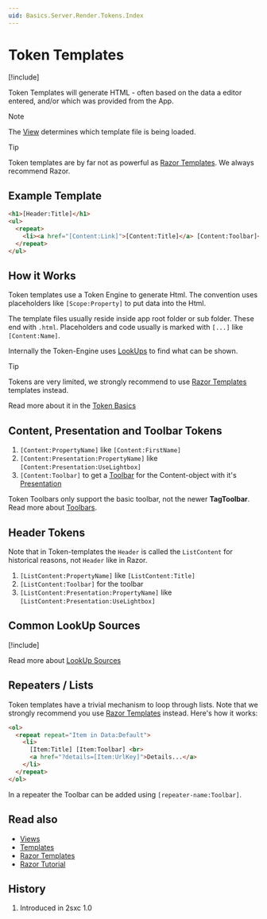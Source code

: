 ```yaml
---
uid: Basics.Server.Render.Tokens.Index
---
```

# Token Templates

[!include[](~/basics/stack/_shared-float-summary.md)]
<style>.context-box-summary .process-razor { visibility: visible; } </style>

Token Templates will generate HTML - often based on the data a editor entered, and/or which was provided from the App.

> [!NOTE]
> The [View](xref:Basics.App.Views.Index) determines which template file is being loaded. 

> [!TIP]
> Token templates are by far not as powerful as [Razor Templates](xref:NetCode.Razor.Index). We always recommend Razor. 

## Example Template

```html
<h1>[Header:Title]</h1>
<ul>
  <repeat>
    <li><a href="[Content:Link]">[Content:Title]</a> [Content:Toolbar]</li>
  </repeat>
</ul>
```

## How it Works

Token templates use a Token Engine to generate Html. The convention uses placeholders like `[Scope:Property]` to put data into the Html. 

The template files usually reside inside app root folder or sub folder. These end with `.html`. 
Placeholders and code usually is marked with `[...]` like `[Content:Name]`.

Internally the Token-Engine uses [LookUps](xref:Abyss.Parts.LookUp.Index) to find what can be shown. 

> [!TIP]
> Tokens are very limited, we strongly recommend to use [Razor Templates](xref:Basics.Server.Render.Razor.Index) templates instead. 

Read more about it in the [Token Basics](https://2sxc.org/en/learn/token-templates-and-views)

## Content, Presentation and Toolbar Tokens

1. `[Content:PropertyName]` like `[Content:FirstName]`
1. `[Content:Presentation:PropertyName]` like `[Content:Presentation:UseLightbox]`
1. `[Content:Toolbar]` to get a [Toolbar](xref:NetCode.Razor.Edit.Toolbar) for the Content-object with it's [Presentation](xref:Basics.Content.Presentation)

Token Toolbars only support the basic toolbar, not the newer **TagToolbar**. Read more about [Toolbars](xref:NetCode.Razor.Edit.Toolbar).

## Header Tokens

Note that in Token-templates the `Header` is called the `ListContent` for historical reasons, not `Header` like in Razor.

1. `[ListContent:PropertyName]` like `[ListContent:Title]`  
1. `[ListContent:Toolbar]` for the toolbar
1. `[ListContent:Presentation:PropertyName]` like `[ListContent:Presentation:UseLightbox]`  

## Common LookUp Sources

[!include[](~/abyss/parts/look-up/_include-common-sources.md)]

Read more about [LookUp Sources](xref:Abyss.Parts.LookUp.Sources)

## Repeaters / Lists

Token templates have a trivial mechanism to loop through lists. Note that we strongly recommend you use [Razor Templates](xref:Basics.Server.Render.Razor.Index) instead. Here's how it works:

```html
<ol>
  <repeat repeat="Item in Data:Default">
    <li>
      [Item:Title] [Item:Toolbar] <br>
      <a href="?details=[Item:UrlKey]">Details...</a>
    </li>
  </repeat>
</ol>
```

In a repeater the Toolbar can be added using `[repeater-name:Toolbar]`.

## Read also

* [Views](xref:Basics.App.Views.Index)
* [Templates](xref:Basics.App.Templates)
* [Razor Templates](xref:NetCode.Razor.Index)
* [Razor Tutorial](https://2sxc.org/dnn-tutorials/en/razor)

## History

1. Introduced in 2sxc 1.0